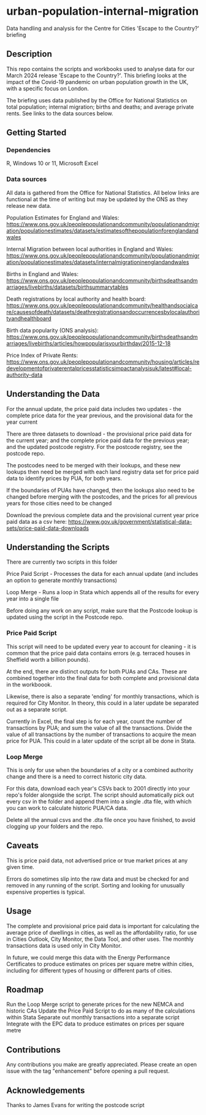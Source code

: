 # urban-population-internal-migration
Data handling and analysis for the Centre for Cities 'Escape to the Country?' briefing

## Description
This repo contains the scripts and workbooks used to analyse data for our March 2024 release 'Escape to the Country?'. This briefing looks at the impact of the Covid-19 pandemic on urban population growth in the UK, with a specific focus on London. 

The briefing uses data published by the Office for National Statistics on total population; internal migration; births and deaths; and average private rents. See links to the data sources below. 

## Getting Started
### Dependencies
R, Windows 10 or 11, Microsoft Excel

### Data sources
All data is gathered from the Office for National Statistics. All below links are functional at the time of writing but may be updated by the ONS as they release new data. 

Population Estimates for England and Wales: https://www.ons.gov.uk/peoplepopulationandcommunity/populationandmigration/populationestimates/datasets/estimatesofthepopulationforenglandandwales

Internal Migration between local authorities in England and Wales: 
https://www.ons.gov.uk/peoplepopulationandcommunity/populationandmigration/populationestimates/datasets/internalmigrationinenglandandwales

Births in England and Wales:
https://www.ons.gov.uk/peoplepopulationandcommunity/birthsdeathsandmarriages/livebirths/datasets/birthsummarytables

Death registrations by local authority and health board: 
https://www.ons.gov.uk/peoplepopulationandcommunity/healthandsocialcare/causesofdeath/datasets/deathregistrationsandoccurrencesbylocalauthorityandhealthboard 

Birth data popularity (ONS analysis): 
https://www.ons.gov.uk/peoplepopulationandcommunity/birthsdeathsandmarriages/livebirths/articles/howpopularisyourbirthday/2015-12-18 

Price Index of Private Rents: 
https://www.ons.gov.uk/peoplepopulationandcommunity/housing/articles/redevelopmentofprivaterentalpricesstatisticsimpactanalysisuk/latest#local-authority-data

## Understanding the Data
For the annual update, the price paid data includes two updates - the complete price data for the year previous, and the provisional data for the year current

There are three datasets to download - the provisional price paid data for the current year; and the complete price paid data for the previous year; and the updated postcode registry. For the postcode registry, see the postcode repo.

The postcodes need to be merged with their lookups, and these new lookups then need be merged with each land registry data set for price paid data to identify prices by PUA, for both years.

If the boundaries of PUAs have changed, then the lookups also need to be changed before merging with the postcodes, and the prices for all previous years for those cities need to be changed

Download the previous complete data and the provisional current year price paid data as a csv here: https://www.gov.uk/government/statistical-data-sets/price-paid-data-downloads

## Understanding the Scripts
There are currently two scripts in this folder

Price Paid Script - Processes the data for each annual update (and includes an option to generate monthly transactions)

Loop Merge - Runs a loop in Stata which appends all of the results for every year into a single file

Before doing any work on any script, make sure that the Postcode lookup is updated using the script in the Postcode repo.

### Price Paid Script
This script will need to be updated every year to account for cleaning - it is common that the price paid data contains errors (e.g. terraced houses in Sheffield worth a billion pounds).

At the end, there are distinct outputs for both PUAs and CAs. These are combined together into the final data for both complete and provisional data in the workboook.

Likewise, there is also a separate 'ending' for monthly transactions, which is required for City Monitor. In theory, this could in a later update be separated out as a separate script.

Currently in Excel, the final step is for each year, count the number of transactions by PUA; and sum the value of all the transactions. Divide the value of all transactions by the number of transactions to acquire the mean price for PUA. This could in a later update of the script all be done in Stata.

### Loop Merge
This is only for use when the boundaries of a city or a combined authority change and there is a need to correct historic city data.

For this data, download each year's CSVs back to 2001 directly into your repo's folder alongside the script. The script should automatically pick out every csv in the folder and append them into a single .dta file, with which you can work to calculate historic PUA/CA data.

Delete all the annual csvs and the .dta file once you have finished, to avoid clogging up your folders and the repo.

## Caveats
This is price paid data, not advertised price or true market prices at any given time.

Errors do sometimes slip into the raw data and must be checked for and removed in any running of the script. Sorting and looking for unusually expensive properties is typical.

## Usage
The complete and provisional price paid data is important for calculating the average price of dwellings in cities, as well as the affordability ratio, for use in Cities Outlook, City Monitor, the Data Tool, and other uses. The monthly transactions data is used only in City Monitor.

In future, we could merge this data with the Energy Performance Certificates to produce estimates on prices per square metre within cities, including for different types of housing or different parts of cities.

## Roadmap
Run the Loop Merge script to generate prices for the new NEMCA and historic CAs
Update the Price Paid Script to do as many of the calculations within Stata
Separate out monthly transactions into a separate script
Integrate with the EPC data to produce estimates on prices per square metre

## Contributions
Any contributions you make are greatly appreciated. Please create an open issue with the tag "enhancement" before opening a pull request.

## Acknowledgements
Thanks to James Evans for writing the postcode script
